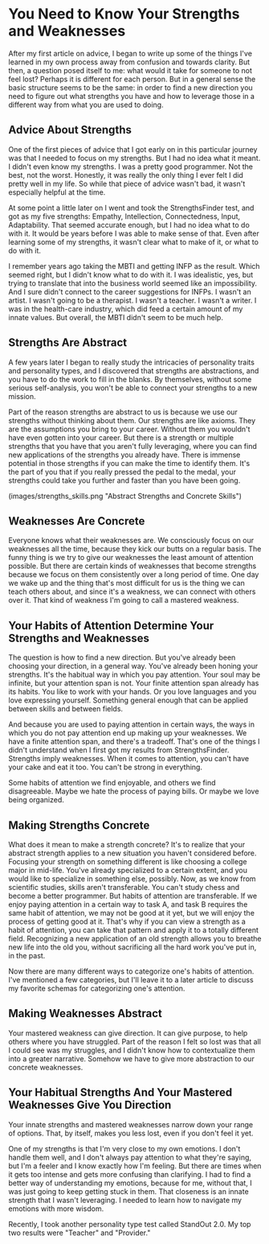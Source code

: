 # You Need to Know Your Strengths and Weaknesses

After my first article on advice, I began to write up some of the things I've learned in my own process away from confusion and towards clarity. But then, a question posed itself to me: what would it take for someone to not feel lost? Perhaps it is different for each person. But in a general sense the basic structure seems to be the same: in order to find a new direction you need to figure out what strengths you have and how to leverage those in a different way from what you are used to doing.

## Advice About Strengths

One of the first pieces of advice that I got early on in this particular journey was that I needed to focus on my strengths. But I had no idea what it meant. I didn't even know my strengths. I was a pretty good programmer. Not the best, not the worst. Honestly, it was really the only thing I ever felt I did pretty well in my life. So while that piece of advice wasn't bad, it wasn't especially helpful at the time.

At some point a little later on I went and took the StrengthsFinder test, and got as my five strengths: Empathy, Intellection, Connectedness, Input, Adaptability. That seemed accurate enough, but I had no idea what to do with it. It would be years before I was able to make sense of that. Even after learning some of my strengths, it wasn't clear what to make of it, or what to do with it. 

I remember years ago taking the MBTI and getting INFP as the result. Which seemed right, but I didn't know what to do with it. I was idealistic, yes, but trying to translate that into the business world seemed like an impossibility. And I sure didn't connect to the career suggestions for INFPs. I wasn't an artist. I wasn't going to be a therapist. I wasn't a teacher. I wasn't a writer. I was in the health-care industry, which did feed a certain amount of my innate values. But overall, the MBTI didn't seem to be much help.


## Strengths Are Abstract

A few years later I began to really study the intricacies of personality traits and personality types, and I discovered that strengths are abstractions, and you have to do the work to fill in the blanks. By themselves, without some serious self-analysis, you won't be able to connect your strengths to a new mission.

Part of the reason strengths are abstract to us is because we use our strengths without thinking about them. Our strengths are like axioms. They are the assumptions you bring to your career. Without them you wouldn't have even gotten into your career. But there is a strength or multiple strengths that you have that you aren't fully leveraging, where you can find new applications of the strengths you already have. There is immense potential in those strengths if you can make the time to identify them. It's the part of you that if you really pressed the pedal to the medal, your strengths could take you further and faster than you have been going.


(images/strengths_skills.png "Abstract Strengths and Concrete Skills")

## Weaknesses Are Concrete

Everyone knows what their weaknesses are. We consciously focus on our weaknesses all the time, because they kick our butts on a regular basis. The funny thing is we try to give our weaknesses the least amount of attention possible. But there are certain kinds of weaknesses that become strengths because we focus on them consistently over a long period of time. One day we wake up and the thing that's most difficult for us is the thing we can teach others about, and since it's a weakness, we can connect with others over it. That kind of weakness I'm going to call a mastered weakness.


## Your Habits of Attention Determine Your Strengths and Weaknesses

The question is how to find a new direction. But you've already been choosing your direction, in a general way. You've already been honing your strengths. It's the habitual way in which you pay attention. Your soul may be infinite, but your attention span is not. Your finite attention span already has its habits. You like to work with your hands. Or you love languages and you love expressing yourself. Something general enough that can be applied between skills and between fields. 

And because you are used to paying attention in certain ways, the ways in which you do not pay attention end up making up your weaknesses. We have a finite attention span, and there's a tradeoff. That's one of the things I didn't understand when I first got my results from StrengthsFinder. Strengths imply weaknesses. When it comes to attention, you can't have your cake and eat it too. You can't be strong in everything.

Some habits of attention we find enjoyable, and others we find disagreeable. Maybe we hate the process of paying bills. Or maybe we love being organized.

## Making Strengths Concrete

What does it mean to make a strength concrete? It's to realize that your abstract strength applies to a new situation you haven't considered before. Focusing your strength on something different is like choosing a college major in mid-life. You've already specialized to a certain extent, and you would like to specialize in something else, possibly. Now, as we know from scientific studies, skills aren't transferable. You can't study chess and become a better programmer. But habits of attention are transferable. If we enjoy paying attention in a certain way to task A, and task B requires the same habit of attention, we may not be good at it yet, but we will enjoy the process of getting good at it. That's why if you can view a strength as a habit of attention, you can take that pattern and apply it to a totally different field. Recognizing a new application of an old strength allows you to breathe new life into the old you, without sacrificing all the hard work you've put in, in the past.

Now there are many different ways to categorize one's habits of attention. I've mentioned a few categories, but I'll leave it to a later article to discuss my favorite schemas for categorizing one's attention.


## Making Weaknesses Abstract

Your mastered weakness can give direction. It can give purpose, to help others where you have struggled. Part of the reason I felt so lost was that all I could see was my struggles, and I didn't know how to contextualize them into a greater narrative. Somehow we have to give more abstraction to our concrete weaknesses.



## Your Habitual Strengths And Your Mastered Weaknesses Give You Direction

Your innate strengths and mastered weaknesses narrow down your range of options. That, by itself, makes you less lost, even if you don't feel it yet.

One of my strengths is that I'm very close to my own emotions. I don't handle them well, and I don't always pay attention to what they're saying, but I'm a feeler and I know exactly how I'm feeling. But there are times when it gets too intense and gets more confusing than clarifying. I had to find a better way of understanding my emotions, because for me, without that, I was just going to keep getting stuck in them. That closeness is an innate strength that I wasn't leveraging. I needed to learn how to navigate my emotions with more wisdom.

Recently, I took another personality type test called StandOut 2.0. My top two results were "Teacher" and "Provider." 
